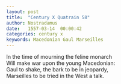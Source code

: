 ```yaml
---
layout: post
title:  "Century X Quatrain 58"
author: Nostradamus
date:   1557-03-14  00:00:42
categories: century x
keywords: Macedonian Gaul Marseilles
---
```

In the time of mourning the feline monarch  
Will make war upon the young Macedonian:  
Gaul to shake, the bark to be in jeopardy,  
Marseilles to be tried in the West a talk.
